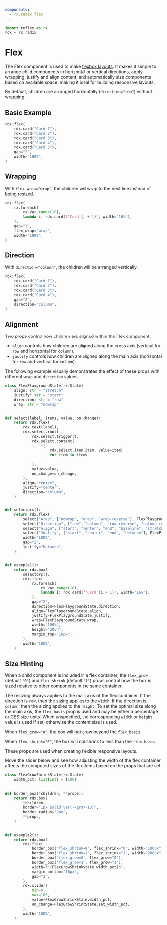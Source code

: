```yaml
---
components:
  - rx.radix.flex
---
```


```python exec
import reflex as rx
rdx = rx.radix
```

# Flex

The Flex component is used to make [flexbox layouts](https://developer.mozilla.org/en-US/docs/Learn/CSS/CSS_layout/Flexbox).
It makes it simple to arrange  child components in horizontal or vertical directions, apply wrapping,
justify and align  content, and automatically size components based on available space, making it
ideal for building responsive layouts.

By default, children are arranged horizontally (`direction="row"`) without wrapping.

## Basic Example

```python demo
rdx.flex(
    rdx.card("Card 1"),
    rdx.card("Card 2"),
    rdx.card("Card 3"),
    rdx.card("Card 4"),
    rdx.card("Card 5"),
    gap="2",
    width="100%",
)
```

## Wrapping

With `flex_wrap="wrap"`, the children will wrap to the next line instead of being resized.

```python demo
rdx.flex(
    rx.foreach(
        rx.Var.range(10),
        lambda i: rdx.card(f"Card {i + 1}", width="16%"),
    ),
    gap="2",
    flex_wrap="wrap",
    width="100%",
)
```

## Direction

With `direction="column"`, the children will be arranged vertically.

```python demo
rdx.flex(
    rdx.card("Card 1"),
    rdx.card("Card 2"),
    rdx.card("Card 3"),
    rdx.card("Card 4"),
    gap="2",
    direction="column",
)
```

## Alignment

Two props control how children are aligned within the Flex component:

* `align` controls how children are aligned along the cross axis (vertical for `row` and horizontal for `column`).
* `justify` controls how children are aligned along the main axis (horizontal for `row` and vertical for `column`).

The following example visually demonstrates the effect of these props with different `wrap` and `direction` values.

```python demo exec
class FlexPlaygroundState(rx.State):
    align: str = "stretch"
    justify: str = "start"
    direction: str = "row"
    wrap: str = "nowrap"
    
    
def select(label, items, value, on_change):
    return rdx.flex(
        rdx.text(label),
        rdx.select.root(
            rdx.select.trigger(),
            rdx.select.content(
                *[
                    rdx.select.item(item, value=item)
                    for item in items
                ]
            ),
            value=value,
            on_change=on_change,
        ),
        align="center",
        justify="center",
        direction="column",
    )


def selectors():
    return rdx.flex(
        select("Wrap", ["nowrap", "wrap", "wrap-reverse"], FlexPlaygroundState.wrap, FlexPlaygroundState.set_wrap),
        select("Direction", ["row", "column", "row-reverse", "column-reverse"], FlexPlaygroundState.direction, FlexPlaygroundState.set_direction),
        select("Align", ["start", "center", "end", "baseline", "stretch"], FlexPlaygroundState.align, FlexPlaygroundState.set_align),
        select("Justify", ["start", "center", "end", "between"], FlexPlaygroundState.justify, FlexPlaygroundState.set_justify),
        width="100%",
        gap="2",
        justify="between",
    )


def example1():
    return rdx.box(
        selectors(),
        rdx.flex(
            rx.foreach(
                rx.Var.range(10),
                lambda i: rdx.card(f"Card {i + 1}", width="16%"),
            ),
            gap="2",
            direction=FlexPlaygroundState.direction,
            align=FlexPlaygroundState.align,
            justify=FlexPlaygroundState.justify,
            wrap=FlexPlaygroundState.wrap,
            width="100%",
            height="20vh",
            margin_top="16px",
        ),
        width="100%",
    )
```


## Size Hinting

When a child component is included in a flex container,
the `flex_grow` (default `"0"`) and `flex_shrink` (default `"1"`) props control
how the box is sized relative to other components in the same container.

The resizing always applies to the main axis of the flex container. If the direction is
`row`, then the sizing applies to the `width`. If the direction is `column`, then the sizing
applies to the `height`. To set the optimal size along the main axis, the `flex_basis` prop
is used and may be either a percentage or CSS size units. When unspecified, the
corresponding `width` or `height` value is used if set, otherwise the content size is used.

When `flex_grow="0"`, the box will not grow beyond the `flex_basis`.

When `flex_shrink="0"`, the box will not shrink to less than the `flex_basis`.

These props are used when creating flexible responsive layouts.

Move the slider below and see how adjusting the width of the flex container
affects the computed  sizes of the flex items based on the props that are set.

```python demo exec
class FlexGrowShrinkState(rx.State):
    width_pct: list[int] = [100]
    
    
def border_box(*children, **props):
    return rdx.box(
        *children,
        border="1px solid var(--gray-10)",
        border_radius="2px",
        **props,
    )

    
def example2():
    return rdx.box(
        rdx.flex(
            border_box("flex_shrink=0", flex_shrink="0", width="100px"),
            border_box("flex_shrink=1", flex_shrink="1", width="200px"),
            border_box("flex_grow=0", flex_grow="0"),
            border_box("flex_grow=1", flex_grow="1"),
            width=f"{FlexGrowShrinkState.width_pct}%",
            margin_bottom="16px",
            gap="2",
        ),
        rdx.slider(
            min=0,
            max=100,
            value=FlexGrowShrinkState.width_pct,
            on_change=FlexGrowShrinkState.set_width_pct,
        ),
        width="100%",
    )
```

